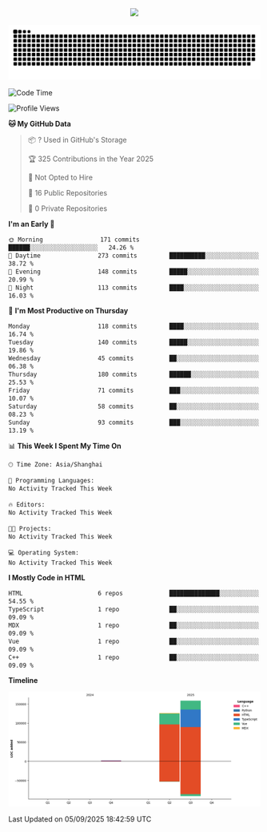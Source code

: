 <div id="header" align="center">
  <img src="https://media.giphy.com/media/du3J3cXyzhj75IOgvA/giphy.gif" width="120"/>
</div>



![](https://raw.githubusercontent.com/iocion/iocion/refs/heads/output/github-contribution-grid-snake.svg)


<!--START_SECTION:waka-->
![Code Time](http://img.shields.io/badge/Code%20Time-6%20hrs%2045%20mins-blue)

![Profile Views](http://img.shields.io/badge/Profile%20Views-0-blue)

**🐱 My GitHub Data** 

> 📦 ? Used in GitHub's Storage 
 > 
> 🏆 325 Contributions in the Year 2025
 > 
> 🚫 Not Opted to Hire
 > 
> 📜 16 Public Repositories 
 > 
> 🔑 0 Private Repositories 
 > 
**I'm an Early 🐤** 

```text
🌞 Morning                171 commits         ██████░░░░░░░░░░░░░░░░░░░   24.26 % 
🌆 Daytime                273 commits         ██████████░░░░░░░░░░░░░░░   38.72 % 
🌃 Evening                148 commits         █████░░░░░░░░░░░░░░░░░░░░   20.99 % 
🌙 Night                  113 commits         ████░░░░░░░░░░░░░░░░░░░░░   16.03 % 
```
📅 **I'm Most Productive on Thursday** 

```text
Monday                   118 commits         ████░░░░░░░░░░░░░░░░░░░░░   16.74 % 
Tuesday                  140 commits         █████░░░░░░░░░░░░░░░░░░░░   19.86 % 
Wednesday                45 commits          ██░░░░░░░░░░░░░░░░░░░░░░░   06.38 % 
Thursday                 180 commits         ██████░░░░░░░░░░░░░░░░░░░   25.53 % 
Friday                   71 commits          ███░░░░░░░░░░░░░░░░░░░░░░   10.07 % 
Saturday                 58 commits          ██░░░░░░░░░░░░░░░░░░░░░░░   08.23 % 
Sunday                   93 commits          ███░░░░░░░░░░░░░░░░░░░░░░   13.19 % 
```


📊 **This Week I Spent My Time On** 

```text
🕑︎ Time Zone: Asia/Shanghai

💬 Programming Languages: 
No Activity Tracked This Week

🔥 Editors: 
No Activity Tracked This Week

🐱‍💻 Projects: 
No Activity Tracked This Week

💻 Operating System: 
No Activity Tracked This Week
```

**I Mostly Code in HTML** 

```text
HTML                     6 repos             ██████████████░░░░░░░░░░░   54.55 % 
TypeScript               1 repo              ██░░░░░░░░░░░░░░░░░░░░░░░   09.09 % 
MDX                      1 repo              ██░░░░░░░░░░░░░░░░░░░░░░░   09.09 % 
Vue                      1 repo              ██░░░░░░░░░░░░░░░░░░░░░░░   09.09 % 
C++                      1 repo              ██░░░░░░░░░░░░░░░░░░░░░░░   09.09 % 
```



**Timeline**

![Lines of Code chart](https://raw.githubusercontent.com/iocion/iocion/main/assets/bar_graph.png)


 Last Updated on 05/09/2025 18:42:59 UTC
<!--END_SECTION:waka-->
